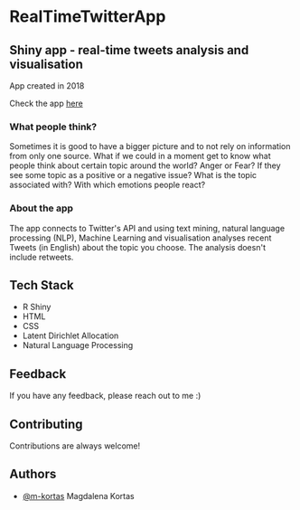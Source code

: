 # RealTimeTwitterApp
## Shiny app -  real-time tweets analysis and visualisation

App created in 2018

Check the app [here](https://mkortas.shinyapps.io/test3/)

### What people think?
Sometimes it is good to have a bigger picture and to not rely on information from only one source. What if we could in a moment get to know what people think about certain topic around the world?
Anger or Fear? If they see some topic as a positive or a negative issue? What is the topic associated with? With which emotions people react?
### About the app
The app connects to Twitter's API and using text mining, natural language processing (NLP), Machine Learning and visualisation analyses recent Tweets (in English) about the topic you choose. The analysis doesn't include retweets. 

## Tech Stack

- R Shiny
- HTML
- CSS
- Latent Dirichlet Allocation
- Natural Language Processing

## Feedback

If you have any feedback, please reach out to me :) 

## Contributing

Contributions are always welcome!

## Authors

- [@m-kortas](https://www.github.com/m-kortas) Magdalena Kortas



